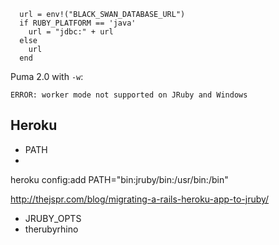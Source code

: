 

```
  url = env!("BLACK_SWAN_DATABASE_URL")
  if RUBY_PLATFORM == 'java'
    url = "jdbc:" + url
  else
    url
  end
```

Puma 2.0 with `-w`:

    ERROR: worker mode not supported on JRuby and Windows

## Heroku

* PATH
* 

heroku config:add PATH="bin:jruby/bin:/usr/bin:/bin"

http://thejspr.com/blog/migrating-a-rails-heroku-app-to-jruby/

* JRUBY_OPTS
* therubyrhino
